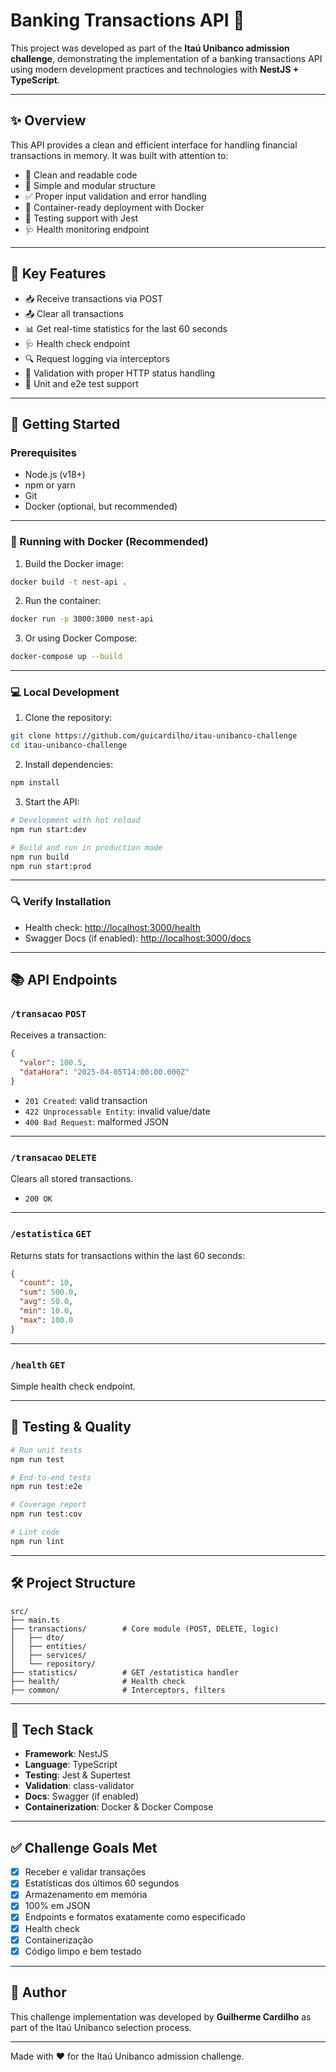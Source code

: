 # Banking Transactions API 🏦

This project was developed as part of the **Itaú Unibanco admission challenge**, demonstrating the implementation of a banking transactions API using modern development practices and technologies with **NestJS + TypeScript**.

---

## ✨ Overview

This API provides a clean and efficient interface for handling financial transactions in memory. It was built with attention to:

- 🧼 Clean and readable code
- 🧱 Simple and modular structure
- ✅ Proper input validation and error handling
- 🐳 Container-ready deployment with Docker
- 🧪 Testing support with Jest
- 🩺 Health monitoring endpoint

---

## 💫 Key Features

- 📥 Receive transactions via POST
- 📤 Clear all transactions
- 📊 Get real-time statistics for the last 60 seconds
- 🩺 Health check endpoint
- 🔍 Request logging via interceptors
- 🧹 Validation with proper HTTP status handling
- 🧪 Unit and e2e test support

---

## 🚀 Getting Started

### Prerequisites

- Node.js (v18+)
- npm or yarn
- Git
- Docker (optional, but recommended)

---

### 🐳 Running with Docker (Recommended)

1. Build the Docker image:

```bash
docker build -t nest-api .
```

2. Run the container:

```bash
docker run -p 3000:3000 nest-api
```

3. Or using Docker Compose:

```bash
docker-compose up --build
```

---

### 💻 Local Development

1. Clone the repository:

```bash
git clone https://github.com/guicardilho/itau-unibanco-challenge
cd itau-unibanco-challenge
```

2. Install dependencies:

```bash
npm install
```

3. Start the API:

```bash
# Development with hot reload
npm run start:dev

# Build and run in production mode
npm run build
npm run start:prod
```

---

### 🔍 Verify Installation

- Health check: [http://localhost:3000/health](http://localhost:3000/health)
- Swagger Docs (if enabled): [http://localhost:3000/docs](http://localhost:3000/docs)

---

## 📚 API Endpoints

### `/transacao` `POST`

Receives a transaction:

```json
{
  "valor": 100.5,
  "dataHora": "2025-04-05T14:00:00.000Z"
}
```

- `201 Created`: valid transaction
- `422 Unprocessable Entity`: invalid value/date
- `400 Bad Request`: malformed JSON

---

### `/transacao` `DELETE`

Clears all stored transactions.

- `200 OK`

---

### `/estatistica` `GET`

Returns stats for transactions within the last 60 seconds:

```json
{
  "count": 10,
  "sum": 500.0,
  "avg": 50.0,
  "min": 10.0,
  "max": 100.0
}
```

---

### `/health` `GET`

Simple health check endpoint.

---

## 🧪 Testing & Quality

```bash
# Run unit tests
npm run test

# End-to-end tests
npm run test:e2e

# Coverage report
npm run test:cov

# Lint code
npm run lint
```

---

## 🛠️ Project Structure

```
src/
├── main.ts
├── transactions/        # Core module (POST, DELETE, logic)
│   ├── dto/
│   ├── entities/
│   ├── services/
│   └── repository/
├── statistics/          # GET /estatistica handler
├── health/              # Health check
├── common/              # Interceptors, filters
```

---

## 🧰 Tech Stack

- **Framework**: NestJS
- **Language**: TypeScript
- **Testing**: Jest & Supertest
- **Validation**: class-validator
- **Docs**: Swagger (if enabled)
- **Containerization**: Docker & Docker Compose

---

## ✅ Challenge Goals Met

- [x] Receber e validar transações
- [x] Estatísticas dos últimos 60 segundos
- [x] Armazenamento em memória
- [x] 100% em JSON
- [x] Endpoints e formatos exatamente como especificado
- [x] Health check
- [x] Containerização
- [x] Código limpo e bem testado

---

## 🌟 Author

This challenge implementation was developed by **Guilherme Cardilho** as part of the Itaú Unibanco selection process.

---

Made with ❤️ for the Itaú Unibanco admission challenge.
